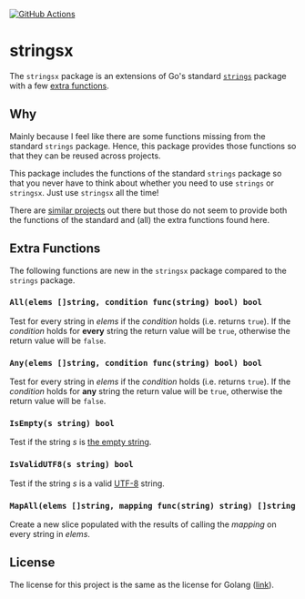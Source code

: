 [![GitHub Actions][ci-image]][ci-url]

# stringsx

The `stringsx` package is an extensions of Go's standard [`strings`] package
with a few [extra functions].

## Why

Mainly because I feel like there are some functions missing from the standard
`strings` package. Hence, this package provides those functions so that they can
be reused across projects.

This package includes the functions of the standard `strings` package so that
you never have to think about whether you need to use `strings` or `stringsx`.
Just use `stringsx` all the time!

There are [similar projects] out there but those do not seem to provide both
the functions of the standard and (all) the extra functions found here.

## Extra Functions

The following functions are new in the `stringsx` package compared to the
`strings` package.

### `All(elems []string, condition func(string) bool) bool`

Test for every string in _elems_ if the _condition_ holds (i.e. returns `true`).
If the _condition_ holds for **every** string the return value will be `true`,
otherwise the return value will be `false`.

### `Any(elems []string, condition func(string) bool) bool`

Test for every string in _elems_ if the _condition_ holds (i.e. returns `true`).
If the _condition_ holds for **any** string the return value will be `true`,
otherwise the return value will be `false`.

### `IsEmpty(s string) bool`

Test if the string _s_ is [the empty string].

### `IsValidUTF8(s string) bool`

Test if the string _s_ is a valid [UTF-8] string.

### `MapAll(elems []string, mapping func(string) string) []string`

Create a new slice populated with the results of calling the _mapping_ on every
string in _elems_.

## License

The license for this project is the same as the license for Golang
([link](https://github.com/golang/go/blob/master/LICENSE)).

[extra functions]: #extra-functions
[similar projects]: https://github.com/search?l=Go&q=stringsx&type=Repositories
[`strings`]: https://golang.org/pkg/strings
[the empty string]: https://en.wikipedia.org/wiki/Empty_string
[UTF-8]: https://en.wikipedia.org/wiki/UTF-8

[ci-url]: https://github.com/ericcornelissen/stringsx/actions?query=workflow%3AGo
[ci-image]: https://github.com/ericcornelissen/stringsx/workflows/Go/badge.svg